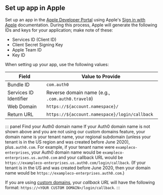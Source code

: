 ## Set up app in Apple

Set up an app in the [Apple Developer Portal](https://developer.apple.com) using Apple's [Sign in with Apple](https://developer.apple.com/sign-in-with-apple/get-started/) documentation. During this process, Apple will generate the following IDs and keys for your application; make note of these:

* Services ID (Client ID)
* Client Secret Signing Key 
* Apple Team ID
* Key ID

When setting up your app, use the following values:

| Field | Value to Provide |
| - | - |
| Bundle ID | `com.auth0` |
| Services ID Identifier | Reverse domain name (e.g., `.com.auth0.travel0`) |
| Web Domain | `https://${account.namespace}/` |
| Return URL | `https://${account.namespace}/login/callback` |

::: panel Find your Auth0 domain name
If your Auth0 domain name is not shown above and you are not using our custom domains feature, your domain name is your tenant name, your regional subdomain (unless your tenant is in the US region and was created before June 2020), plus`.auth0.com`. For example, if your tenant name were `exampleco-enterprises`, your Auth0 domain name would be `exampleco-enterprises.us.auth0.com` and your callback URL would be `https://exampleco-enterprises.us.auth0.com/login/callback`. (If your tenant is in the US and was created before June 2020, then your domain name would be `https://exampleco-enterprises.auth0.com`.)

If you are using [custom domains](https://auth0.com/docs/custom-domains), your <dfn data-key="callback">callback URL</dfn> will have the following format: `https://<YOUR CUSTOM DOMAIN>/login/callback`.
:::
